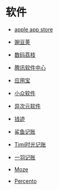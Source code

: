 # 软件


<div id = "首"></div>
<script src = "../js/首.js"></script>


* [apple app store](https://www.apple.com.cn/app-store/)
* [豌豆荚](https://m.wandoujia.com/)
* [数码荔枝](https://www.lizhi.io/)


* [腾讯软件中心](https://pc.qq.com/)
* [应用宝](https://sj.qq.com/)


* [小众软件](https://www.appinn.com//)
* [异次元软件](https://www.iplaysoft.com/)


* [钱迹](http://www.qianjiapp.com/)
* [鲨鱼记账](http://www.shayujizhang.com/)
* [Timi时光记账](http://www.timitime.com/)
* [一羽记账](http://www.yiyujizhang.cn/)
* [Moze](https://moze.app/)
* [Percento](https://www.percento.app/cn)

